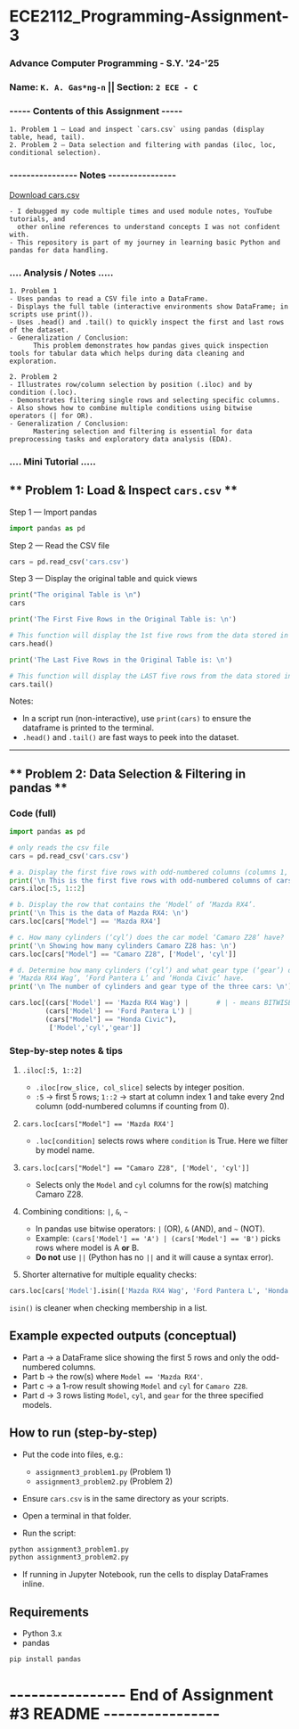 # ECE2112_Programming-Assignment-3 

 ###  Advance Computer Programming - S.Y. '24-'25  
 ### Name: `K. A. Gas*ng-n` || Section: `2 ECE - C`

### ----- Contents of this Assignment ----- 
    
    1. Problem 1 – Load and inspect `cars.csv` using pandas (display table, head, tail).
    2. Problem 2 – Data selection and filtering with pandas (iloc, loc, conditional selection).
### ---------------- Notes ----------------
[Download cars.csv](./data/cars.csv)

    - I debugged my code multiple times and used module notes, YouTube tutorials, and 
      other online references to understand concepts I was not confident with.
    - This repository is part of my journey in learning basic Python and pandas for data handling.

### .... Analysis / Notes .....
    
    1. Problem 1
    - Uses pandas to read a CSV file into a DataFrame.
    - Displays the full table (interactive environments show DataFrame; in scripts use print()).
    - Uses .head() and .tail() to quickly inspect the first and last rows of the dataset.
    - Generalization / Conclusion:
          This problem demonstrates how pandas gives quick inspection tools for tabular data which helps during data cleaning and exploration.

    2. Problem 2
    - Illustrates row/column selection by position (.iloc) and by condition (.loc).
    - Demonstrates filtering single rows and selecting specific columns.
    - Also shows how to combine multiple conditions using bitwise operators (| for OR).
    - Generalization / Conclusion:
          Mastering selection and filtering is essential for data preprocessing tasks and exploratory data analysis (EDA).

### .... Mini Tutorial .....

## ** Problem 1: Load & Inspect `cars.csv` **

Step 1 — Import pandas

```python
import pandas as pd
````

Step 2 — Read the CSV file

```python
cars = pd.read_csv('cars.csv')
```

Step 3 — Display the original table and quick views

```python
print("The original Table is \n")
cars

print('The First Five Rows in the Original Table is: \n')

# This function will display the 1st five rows from the data stored in cars
cars.head()

print('The Last Five Rows in the Original Table is: \n')

# This function will display the LAST five rows from the data stored in cars
cars.tail()
```

Notes:

* In a script run (non-interactive), use `print(cars)` to ensure the dataframe is printed to the terminal.
* `.head()` and `.tail()` are fast ways to peek into the dataset.

---

## \*\* Problem 2: Data Selection & Filtering in pandas \*\*

### Code (full)

```python
import pandas as pd

# only reads the csv file
cars = pd.read_csv('cars.csv')

# a. Display the first five rows with odd-numbered columns (columns 1, 3, 5, 7…)
print('\n This is the first five rows with odd-numbered columns of cars: \n')
cars.iloc[:5, 1::2]

# b. Display the row that contains the ‘Model’ of ‘Mazda RX4’.
print('\n This is the data of Mazda RX4: \n')
cars.loc[cars["Model"] == 'Mazda RX4']

# c. How many cylinders (‘cyl’) does the car model ‘Camaro Z28’ have?
print('\n Showing how many cylinders Camaro Z28 has: \n')
cars.loc[cars["Model"] == "Camaro Z28", ['Model', 'cyl']]

# d. Determine how many cylinders (‘cyl’) and what gear type (‘gear’) do the car models 
# ‘Mazda RX4 Wag’, ‘Ford Pantera L’ and ‘Honda Civic’ have.
print('\n The number of cylinders and gear type of the three cars: \n')

cars.loc[(cars['Model'] == 'Mazda RX4 Wag') |       # | - means BITWISE OR
         (cars['Model'] == 'Ford Pantera L') |
         (cars["Model"] == "Honda Civic"),
          ['Model','cyl','gear']]
```

### Step-by-step notes & tips

1. `.iloc[:5, 1::2]`

   * `.iloc[row_slice, col_slice]` selects by integer position.
   * `:5` → first 5 rows; `1::2` → start at column index 1 and take every 2nd column (odd-numbered columns if counting from 0).

2. `cars.loc[cars["Model"] == 'Mazda RX4']`

   * `.loc[condition]` selects rows where `condition` is True. Here we filter by model name.

3. `cars.loc[cars["Model"] == "Camaro Z28", ['Model', 'cyl']]`

   * Selects only the `Model` and `cyl` columns for the row(s) matching Camaro Z28.

4. Combining conditions: `|`, `&`, `~`

   * In pandas use bitwise operators: `|` (OR), `&` (AND), and `~` (NOT).
   * Example: `(cars['Model'] == 'A') | (cars['Model'] == 'B')` picks rows where model is A **or** B.
   * **Do not** use `||` (Python has no `||` and it will cause a syntax error).

5. Shorter alternative for multiple equality checks:

```python
cars.loc[cars['Model'].isin(['Mazda RX4 Wag', 'Ford Pantera L', 'Honda Civic']), ['Model','cyl','gear']]
```

`isin()` is cleaner when checking membership in a list.

## Example expected outputs (conceptual)

* Part a → a DataFrame slice showing the first 5 rows and only the odd-numbered columns.
* Part b → the row(s) where `Model == 'Mazda RX4'`.
* Part c → a 1-row result showing `Model` and `cyl` for `Camaro Z28`.
* Part d → 3 rows listing `Model`, `cyl`, and `gear` for the three specified models.

## How to run (step-by-step)

* Put the code into files, e.g.:

  * `assignment3_problem1.py` (Problem 1)
  * `assignment3_problem2.py` (Problem 2)
* Ensure `cars.csv` is in the same directory as your scripts.
* Open a terminal in that folder.
* Run the script:

```bash
python assignment3_problem1.py
python assignment3_problem2.py
```

* If running in Jupyter Notebook, run the cells to display DataFrames inline.

## Requirements

* Python 3.x
* pandas

```bash
pip install pandas
```

# ---------------- End of Assignment #3 README ----------------


